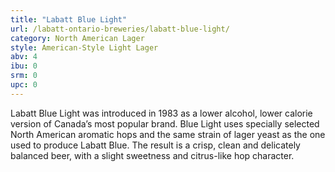 ```yaml
---
title: "Labatt Blue Light"
url: /labatt-ontario-breweries/labatt-blue-light/
category: North American Lager
style: American-Style Light Lager
abv: 4
ibu: 0
srm: 0
upc: 0
---
```

Labatt Blue Light was introduced in 1983 as a lower alcohol, lower calorie version of Canada’s most popular brand. Blue Light uses specially selected North American aromatic hops and the same strain of lager yeast as the one used to produce Labatt Blue. The result is a crisp, clean and delicately balanced beer, with a slight sweetness and citrus-like hop character.
